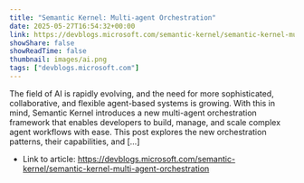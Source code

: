 ```yaml
---
title: "Semantic Kernel: Multi-agent Orchestration"
date: 2025-05-27T16:54:32+00:00
link: https://devblogs.microsoft.com/semantic-kernel/semantic-kernel-multi-agent-orchestration
showShare: false
showReadTime: false
thumbnail: images/ai.png
tags: ["devblogs.microsoft.com"]
---
```

The field of AI is rapidly evolving, and the need for more sophisticated, collaborative, and flexible agent-based systems is growing. With this in mind, Semantic Kernel introduces a new multi-agent orchestration framework that enables developers to build, manage, and scale complex agent workflows with ease. This post explores the new orchestration patterns, their capabilities, and […]

- Link to article: https://devblogs.microsoft.com/semantic-kernel/semantic-kernel-multi-agent-orchestration